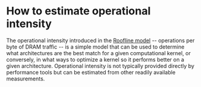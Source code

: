 # How to estimate operational intensity

The operational intensity introduced in the [Roofline model](https://escholarship.org/uc/item/5tz795vq.pdf) -- operations per byte of DRAM traffic -- is a simple model that can be used to determine what architectures are the best match for a given computational kernel, or conversely, in what ways to optimize a kernel so it performs better on a given architecture. Operational intensity is not typically provided directly by performance tools but can be estimated from other readily available measurements. 
